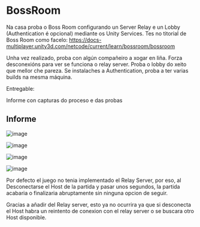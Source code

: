 # BossRoom

Na casa proba o Boss Room configurando un Server Relay e un Lobby (Authentication é opcional) mediante os Unity Services. Tes no titorial de Boss Room como facelo: https://docs-multiplayer.unity3d.com/netcode/current/learn/bossroom/bossroom

Unha vez realizado, proba con algún compañeiro a xogar en liña. Forza desconexións para ver se funciona o relay server. Proba o lobby do xeito que mellor che pareza. Se instalaches a Authentication, proba a ter varias builds na mesma máquina.

Entregable:

Informe con capturas do proceso e das probas


## Informe

![image](https://github.com/9RACHA/BossRoom/assets/66274956/21f69677-06ac-440b-bafe-98180c8de231)

![image](https://github.com/9RACHA/BossRoom/assets/66274956/1f72c87c-4fdd-4b06-9d70-8a2b74bc41b6)

![image](https://github.com/9RACHA/BossRoom/assets/66274956/9f1fd63b-4049-4baf-bd8c-6fb79e15d18f)

![image](https://github.com/9RACHA/BossRoom/assets/66274956/88e30f40-44b0-48da-9d81-faafbf8d71a7)

Por defecto el juego no tenia implementado el Relay Server, por eso, al Desconectarse el Host de la partida y pasar unos segundos, la partida acabaria o finalizaria abruptamente sin ninguna opcion de seguir.

Gracias a añadir del Relay server, esto ya no ocurrira ya que si desconecta el Host habra un reintento de conexion con el relay server o se buscara otro Host disponible. 


